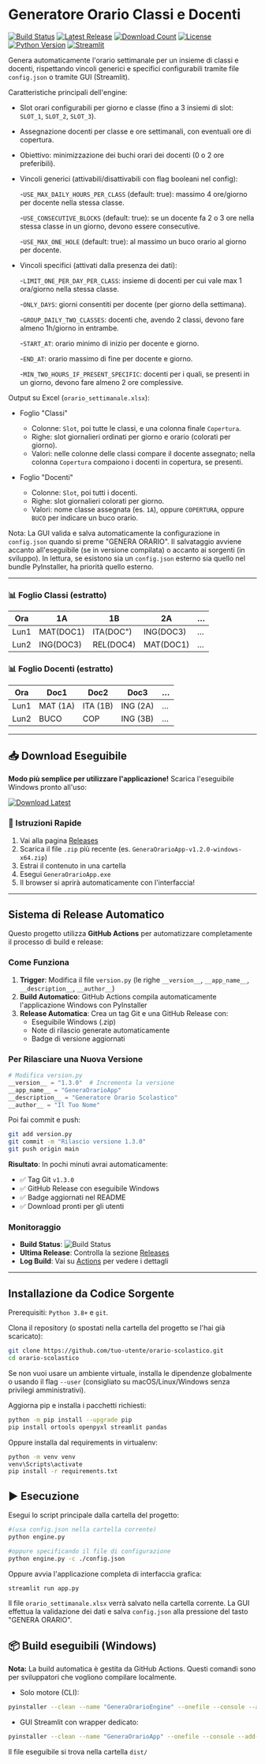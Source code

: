# Generatore Orario Classi e Docenti

[![Build Status](https://img.shields.io/github/actions/workflow/status/Stefaniapep/orario-scolastico/build-release.yml?branch=main&label=Build&logo=github)](https://github.com/Stefaniapep/orario-scolastico/actions/workflows/build-release.yml)
[![Latest Release](https://img.shields.io/github/v/release/Stefaniapep/orario-scolastico?label=Latest%20Release&logo=github)](https://github.com/Stefaniapep/orario-scolastico/releases/latest)
[![Download Count](https://img.shields.io/github/downloads/Stefaniapep/orario-scolastico/total?label=Downloads&logo=github)](https://github.com/Stefaniapep/orario-scolastico/releases)
[![License](https://img.shields.io/github/license/Stefaniapep/orario-scolastico?label=License)](./LICENSE)
[![Python Version](https://img.shields.io/badge/python-3.8%2B-blue?logo=python)](https://www.python.org/)
[![Streamlit](https://img.shields.io/badge/streamlit-1.28%2B-red?logo=streamlit)](https://streamlit.io/)

Genera automaticamente l'orario settimanale per un insieme di classi e docenti, rispettando vincoli generici e specifici configurabili tramite file `config.json` o tramite GUI (Streamlit).

Caratteristiche principali dell'engine:

- Slot orari configurabili per giorno e classe (fino a 3 insiemi di slot: `SLOT_1`, `SLOT_2`, `SLOT_3`).
- Assegnazione docenti per classe e ore settimanali, con eventuali ore di copertura.
- Obiettivo: minimizzazione dei buchi orari dei docenti (0 o 2 ore preferibili).
- Vincoli generici (attivabili/disattivabili con flag booleani nel config):

  -`USE_MAX_DAILY_HOURS_PER_CLASS` (default: true): massimo 4 ore/giorno per docente nella stessa classe.

  -`USE_CONSECUTIVE_BLOCKS` (default: true): se un docente fa 2 o 3 ore nella stessa classe in un giorno, devono essere consecutive.

  -`USE_MAX_ONE_HOLE` (default: true): al massimo un buco orario al giorno per docente.
- Vincoli specifici (attivati dalla presenza dei dati):

  -`LIMIT_ONE_PER_DAY_PER_CLASS`: insieme di docenti per cui vale max 1 ora/giorno nella stessa classe.

  -`ONLY_DAYS`: giorni consentiti per docente (per giorno della settimana).

  -`GROUP_DAILY_TWO_CLASSES`: docenti che, avendo 2 classi, devono fare almeno 1h/giorno in entrambe.

  -`START_AT`: orario minimo di inizio per docente e giorno.

  -`END_AT`: orario massimo di fine per docente e giorno.

  -`MIN_TWO_HOURS_IF_PRESENT_SPECIFIC`: docenti per i quali, se presenti in un giorno, devono fare almeno 2 ore complessive.

Output su Excel (`orario_settimanale.xlsx`):

- Foglio "Classi"

  - Colonne: `Slot`, poi tutte le classi, e una colonna finale `Copertura`.
  - Righe: slot giornalieri ordinati per giorno e orario (colorati per giorno).
  - Valori: nelle colonne delle classi compare il docente assegnato; nella colonna `Copertura` compaiono i docenti in copertura, se presenti.
- Foglio "Docenti"

  - Colonne: `Slot`, poi tutti i docenti.
  - Righe: slot giornalieri colorati per giorno.
  - Valori: nome classe assegnata (es. `1A`), oppure `COPERTURA`, oppure `BUCO` per indicare un buco orario.

Nota: La GUI valida e salva automaticamente la configurazione in `config.json` quando si preme "GENERA ORARIO". Il salvataggio avviene accanto all'eseguibile (se in versione compilata) o accanto ai sorgenti (in sviluppo). In lettura, se esistono sia un `config.json` esterno sia quello nel bundle PyInstaller, ha priorità quello esterno.

---

### 📊 Foglio Classi (estratto)

| Ora  | 1A        | 1B        | 2A        | … |
| ---- | --------- | --------- | --------- | -- |
| Lun1 | MAT(DOC1) | ITA(DOC") | ING(DOC3) | … |
| Lun2 | ING(DOC3) | REL(DOC4) | MAT(DOC1) | … |

### 📊 Foglio Docenti (estratto)

| Ora  | Doc1     | Doc2     | Doc3     | … |
| ---- | -------- | -------- | -------- | -- |
| Lun1 | MAT (1A) | ITA (1B) | ING (2A) | … |
| Lun2 | BUCO     | COP      | ING (3B) | … |

---

## 📥 Download Eseguibile

**Modo più semplice per utilizzare l'applicazione!** Scarica l'eseguibile Windows pronto all'uso:

[![Download Latest](https://img.shields.io/github/v/release/Stefaniapep/orario-scolastico?label=Download%20Latest&style=for-the-badge&logo=github&color=success)](https://github.com/Stefaniapep/orario-scolastico/releases/latest)

### 🚀 Istruzioni Rapide

1. Vai alla pagina [Releases](https://github.com/Stefaniapep/orario-scolastico/releases)
2. Scarica il file `.zip` più recente (es. `GeneraOrarioApp-v1.2.0-windows-x64.zip`)
3. Estrai il contenuto in una cartella
4. Esegui `GeneraOrarioApp.exe`
5. Il browser si aprirà automaticamente con l'interfaccia!

---

## Sistema di Release Automatico

Questo progetto utilizza **GitHub Actions** per automatizzare completamente il processo di build e release:

### Come Funziona

1. **Trigger**: Modifica il file `version.py` (le righe `__version__`, `__app_name__`, `__description__`, `__author__`)
2. **Build Automatico**: GitHub Actions compila automaticamente l'applicazione Windows con PyInstaller
3. **Release Automatica**: Crea un tag Git e una GitHub Release con:
   - Eseguibile Windows (.zip)
   - Note di rilascio generate automaticamente
   - Badge di versione aggiornati

### Per Rilasciare una Nuova Versione

```python
# Modifica version.py
__version__ = "1.3.0"  # Incrementa la versione
__app_name__ = "GeneraOrarioApp"
__description__ = "Generatore Orario Scolastico"
__author__ = "Il Tuo Nome"
```

Poi fai commit e push:

```bash
git add version.py
git commit -m "Rilascio versione 1.3.0"
git push origin main
```

**Risultato**: In pochi minuti avrai automaticamente:

- ✅ Tag Git `v1.3.0`
- ✅ GitHub Release con eseguibile Windows
- ✅ Badge aggiornati nel README
- ✅ Download pronti per gli utenti

### Monitoraggio

- **Build Status**: ![Build Status](https://img.shields.io/github/actions/workflow/status/Stefaniapep/orario-scolastico/build-release.yml?branch=main)
- **Ultima Release**: Controlla la sezione [Releases](https://github.com/Stefaniapep/orario-scolastico/releases)
- **Log Build**: Vai su [Actions](https://github.com/Stefaniapep/orario-scolastico/actions) per vedere i dettagli

---

## Installazione da Codice Sorgente

Prerequisiti: `Python 3.8+` e `git`.

Clona il repository (o spostati nella cartella del progetto se l'hai già scaricato):

```bash
git clone https://github.com/tuo-utente/orario-scolastico.git
cd orario-scolastico
```

Se non vuoi usare un ambiente virtuale, installa le dipendenze globalmente o usando il flag `--user` (consigliato su macOS/Linux/Windows senza privilegi amministrativi).

Aggiorna pip e installa i pacchetti richiesti:

```bash
python -m pip install --upgrade pip
pip install ortools openpyxl streamlit pandas
```

Oppure installa dal requirements in virtualenv:

```bash
python -m venv venv
venv\Scripts\activate
pip install -r requirements.txt
```

## ▶️ Esecuzione

Esegui lo script principale dalla cartella del progetto:

```bash
#(usa config.json nella cartella corrente)
python engine.py

#oppure specificando il file di configurazione
python engine.py -c ./config.json
```

Oppure avvia l'applicazione completa di interfaccia grafica:

```bash
streamlit run app.py
```

Il file `orario_settimanale.xlsx` verrà salvato nella cartella corrente. La GUI effettua la validazione dei dati e salva `config.json` alla pressione del tasto "GENERA ORARIO".

## 📦 Build eseguibili (Windows)

**Nota:** La build automatica è gestita da GitHub Actions. Questi comandi sono per sviluppatori che vogliono compilare localmente.

- Solo motore (CLI):

```bash
pyinstaller --clean --name "GeneraOrarioEngine" --onefile --console --add-data "config.json;." --add-data "utils.py;." --collect-all ortools engine.py
```

- GUI Streamlit con wrapper dedicato:

```bash
pyinstaller --clean --name "GeneraOrarioApp" --onefile --console --add-data "app.py;." --add-data "config.json;." --add-data "version.py;." --add-data "utils.py;." --add-data "engine.py;." --collect-all streamlit --collect-all ortools --noconfirm streamlit_wrapper.py
```

Il file eseguibile si trova nella cartella `dist/`
